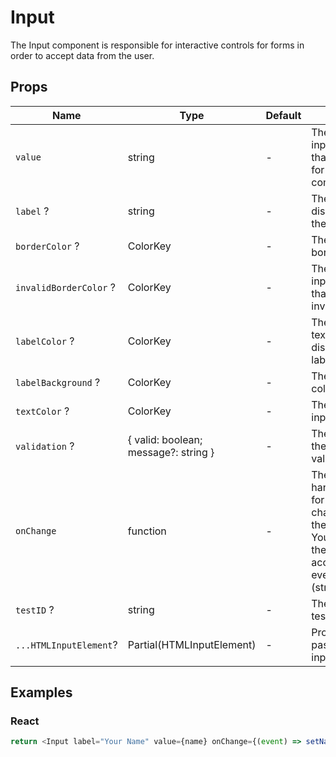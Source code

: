 # Input

The Input component is responsible for interactive controls for forms in order to accept data from the user.

## Props

| Name                   | Type                                 | Default | Description                                                                                                                                            |
| ---------------------- | ------------------------------------ | ------- | ------------------------------------------------------------------------------------------------------------------------------------------------------ |
| `value`                | string                               | -       | The value of the input element that is required for a controlled component.                                                                            |
| `label` ?              | string                               | -       | The text displayed above the input element.                                                                                                            |
| `borderColor` ?        | ColorKey                             | -       | The color of the border.                                                                                                                               |
| `invalidBorderColor` ? | ColorKey                             | -       | The color of the input element that contains an invalid value.                                                                                         |
| `labelColor` ?         | ColorKey                             | -       | The color of the text that is displayed in the label.                                                                                                  |
| `labelBackground` ?    | ColorKey                             | -       | The background color of the label.                                                                                                                     |
| `textColor` ?          | ColorKey                             | -       | The color of the input element.                                                                                                                        |
| `validation` ?         | { valid: boolean; message?: string } | -       | The validation of the provided value.                                                                                                                  |
| `onChange`             | function                             | -       | The event handler property for processing change events on the input element. You can pull out the new value by accessing event.target.value (string). |
| `testID` ?             | string                               | -       | The unique E2E test handler.                                                                                                                           |
| `...HTMLInputElement`? | Partial(HTMLInputElement)            | -       | Props that will be passed to the input element                                                                                                         |

## Examples

### React

```javascript
return <Input label="Your Name" value={name} onChange={(event) => setName(event.target.value)} />;
```
